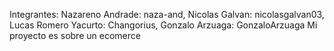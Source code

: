 Integrantes: Nazareno Andrade: naza-and, Nicolas Galvan: nicolasgalvan03, Lucas Romero Yacurto: Changorius, Gonzalo Arzuaga: GonzaloArzuaga
Mi proyecto es sobre un ecomerce

